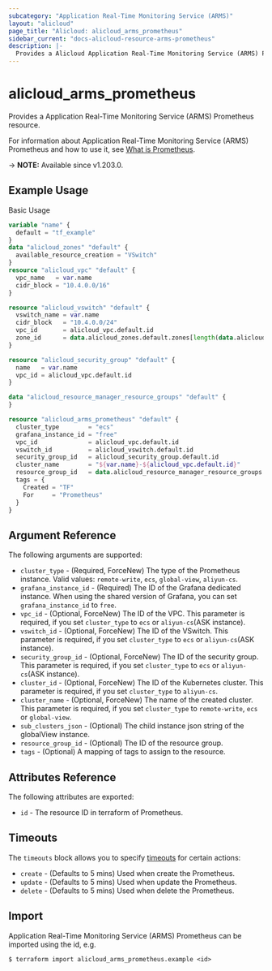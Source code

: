 ```yaml
---
subcategory: "Application Real-Time Monitoring Service (ARMS)"
layout: "alicloud"
page_title: "Alicloud: alicloud_arms_prometheus"
sidebar_current: "docs-alicloud-resource-arms-prometheus"
description: |-
  Provides a Alicloud Application Real-Time Monitoring Service (ARMS) Prometheus resource.
---
```


# alicloud_arms_prometheus

Provides a Application Real-Time Monitoring Service (ARMS) Prometheus resource.

For information about Application Real-Time Monitoring Service (ARMS) Prometheus and how to use it, see [What is Prometheus](https://www.alibabacloud.com/help/en/application-real-time-monitoring-service/latest/api-doc-arms-2019-08-08-api-doc-createprometheusinstance).

-> **NOTE:** Available since v1.203.0.

## Example Usage

Basic Usage

```terraform
variable "name" {
  default = "tf_example"
}
data "alicloud_zones" "default" {
  available_resource_creation = "VSwitch"
}
resource "alicloud_vpc" "default" {
  vpc_name   = var.name
  cidr_block = "10.4.0.0/16"
}

resource "alicloud_vswitch" "default" {
  vswitch_name = var.name
  cidr_block   = "10.4.0.0/24"
  vpc_id       = alicloud_vpc.default.id
  zone_id      = data.alicloud_zones.default.zones[length(data.alicloud_zones.default.zones) - 1].id
}

resource "alicloud_security_group" "default" {
  name   = var.name
  vpc_id = alicloud_vpc.default.id
}

data "alicloud_resource_manager_resource_groups" "default" {
}

resource "alicloud_arms_prometheus" "default" {
  cluster_type        = "ecs"
  grafana_instance_id = "free"
  vpc_id              = alicloud_vpc.default.id
  vswitch_id          = alicloud_vswitch.default.id
  security_group_id   = alicloud_security_group.default.id
  cluster_name        = "${var.name}-${alicloud_vpc.default.id}"
  resource_group_id   = data.alicloud_resource_manager_resource_groups.default.groups.0.id
  tags = {
    Created = "TF"
    For     = "Prometheus"
  }
}
```

## Argument Reference

The following arguments are supported:

* `cluster_type` - (Required, ForceNew) The type of the Prometheus instance. Valid values: `remote-write`, `ecs`, `global-view`, `aliyun-cs`.
* `grafana_instance_id` - (Required) The ID of the Grafana dedicated instance. When using the shared version of Grafana, you can set `grafana_instance_id` to `free`.
* `vpc_id` - (Optional, ForceNew) The ID of the VPC. This parameter is required, if you set `cluster_type` to `ecs` or `aliyun-cs`(ASK instance).
* `vswitch_id` - (Optional, ForceNew) The ID of the VSwitch. This parameter is required, if you set `cluster_type` to `ecs` or `aliyun-cs`(ASK instance).
* `security_group_id` - (Optional, ForceNew) The ID of the security group. This parameter is required, if you set `cluster_type` to `ecs` or `aliyun-cs`(ASK instance).
* `cluster_id` - (Optional, ForceNew) The ID of the Kubernetes cluster. This parameter is required, if you set `cluster_type` to `aliyun-cs`.
* `cluster_name` - (Optional, ForceNew) The name of the created cluster. This parameter is required, if you set `cluster_type` to `remote-write`, `ecs` or `global-view`.
* `sub_clusters_json` - (Optional) The child instance json string of the globalView instance.
* `resource_group_id` - (Optional) The ID of the resource group.
* `tags` - (Optional) A mapping of tags to assign to the resource.

## Attributes Reference

The following attributes are exported:

* `id` - The resource ID in terraform of Prometheus.

## Timeouts

The `timeouts` block allows you to specify [timeouts](https://www.terraform.io/docs/configuration-0-11/resources.html#timeouts) for certain actions:

* `create` - (Defaults to 5 mins) Used when create the Prometheus.
* `update` - (Defaults to 5 mins) Used when update the Prometheus.
* `delete` - (Defaults to 5 mins) Used when delete the Prometheus.

## Import

Application Real-Time Monitoring Service (ARMS) Prometheus can be imported using the id, e.g.

```shell
$ terraform import alicloud_arms_prometheus.example <id>
```
